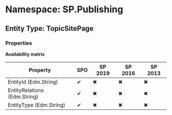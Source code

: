 # Namespace: SP.Publishing
## Entity Type: TopicSitePage

### Properties

**Availability matrix**

Property | SPO | SP 2019 | SP 2016 | SP 2013
----------|-----|---------|---------|--------
EntityId (Edm.String) | ✔ | ✖ | ✖ | ✖
EntityRelations (Edm.String) | ✔ | ✖ | ✖ | ✖
EntityType (Edm.String) | ✔ | ✖ | ✖ | ✖

